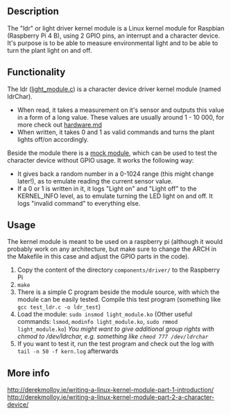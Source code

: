 ## Description
The "ldr" or light driver kernel module is a Linux kernel module for Raspbian (Raspberry Pi 4 B), using 2 GPIO pins, an interrupt and a character device.
It's purpose is to be able to measure environmental light and to be able to turn the plant light on and off.

## Functionality
The ldr ([light_module.c](../components/driver/light_module.c)) is a character device driver kernel module (named ldrChar).
- When read, it takes a measurement on it's sensor and outputs this value in a form of a long value. These values are usually around 1 - 10 000, for more check out [hardware.md](./hardware.md)
- When written, it takes 0 and 1 as valid commands and turns the plant lights off/on accordingly.

Beside the module there is a [mock module](../components/driver/mock_light_module.c), which can be used to test the character device without GPIO usage. It works the following way:
- It gives back a random number in a 0-1024 range (this might change later!), as to emulate reading the current sensor value.
- If a 0 or 1 is written in it, it logs "Light on" and "Light off" to the KERNEL_INFO level, as to emulate turning the LED light on and off. It logs "invalid command" to everything else.

## Usage
The kernel module is meant to be used on a raspberry pi (although it would probably work on any architecture, but make sure to change the ARCH in the Makefile in this case and adjust the GPIO parts in the code).
1. Copy the content of the directory `components/driver/` to the Raspberry Pi
2. `make` 
3. There is a simple C program beside the module source, with which the module can be easily tested. Compile this test program (something like `gcc test_ldr.c -o ldr_test`)
4. Load the module: `sudo insmod light_module.ko` (Other useful commands: `lsmod`, `modinfo light_module.ko`, `sudo rmmod light_module.ko`)
    *You might want to give additional group rights with chmod to /dev/ldrchar, e.g. something like `chmod 777 /dev/ldrchar`*
5. If you want to test it, run the test program and check out the log with `tail -n 50 -f kern.log` afterwards

## More info
http://derekmolloy.ie/writing-a-linux-kernel-module-part-1-introduction/
http://derekmolloy.ie/writing-a-linux-kernel-module-part-2-a-character-device/
